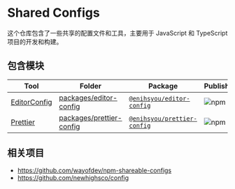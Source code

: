 # Shared Configs

这个仓库包含了一些共享的配置文件和工具，主要用于 JavaScript 和 TypeScript 项目的开发和构建。

## 包含模块

| Tool                                     | Folder                                                 | Package                                                                                | Publish                                                                     |
|------------------------------------------|--------------------------------------------------------|----------------------------------------------------------------------------------------|-----------------------------------------------------------------------------|
| [EditorConfig](https://editorconfig.org) | [packages/editor-config](./packages/editor-config)     | [`@enihsyou/editor-config`](https://www.npmjs.com/package/@enihsyou/editor-config)     | ![npm](https://img.shields.io/npm/v/%40enihsyou%2Feditor-config?logo=npm)   |
| [Prettier](https://prettier.io)          | [packages/prettier-config](./packages/prettier-config) | [`@enihsyou/prettier-config`](https://www.npmjs.com/package/@enihsyou/prettier-config) | ![npm](https://img.shields.io/npm/v/%40enihsyou%2Fprettier-config?logo=npm) |

## 相关项目

- <https://github.com/wayofdev/npm-shareable-configs>
- <https://github.com/newhighsco/config>
